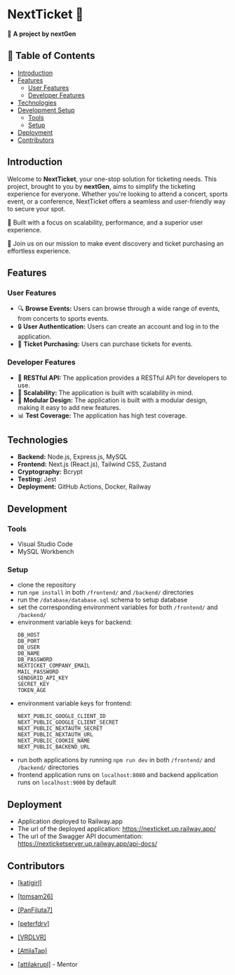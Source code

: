# NextTicket :ticket:

:rocket: **A project by nextGen**

## :bookmark_tabs: Table of Contents

- [Introduction](#introduction)
- [Features](#features)
  - [User Features](#user-features)
  - [Developer Features](#developer-features)
- [Technologies](#technologies)
- [Development Setup](#development)
  - [Tools](#tools)
  - [Setup](#setup)
- [Deployment](#deployment)
- [Contributors](#contributors)

## Introduction

Welcome to **NextTicket**, your one-stop solution for ticketing needs. This project, brought to you by **nextGen**, aims to simplify the ticketing experience for everyone. Whether you're looking to attend a concert, sports event, or a conference, NextTicket offers a seamless and user-friendly way to secure your spot.

:star2: Built with a focus on scalability, performance, and a superior user experience.

:handshake: Join us on our mission to make event discovery and ticket purchasing an effortless experience.

## Features

### User Features

- :mag: **Browse Events:** Users can browse through a wide range of events, from concerts to sports events.
- :lock: **User Authentication:** Users can create an account and log in to the application.
- :money_with_wings: **Ticket Purchasing:** Users can purchase tickets for events.

### Developer Features

- :wrench: **RESTful API:** The application provides a RESTful API for developers to use.
- :arrows_counterclockwise: **Scalability:** The application is built with scalability in mind.
- :game_die: **Modular Design:** The application is built with a modular design, making it easy to add new features.
- :bar_chart: **Test Coverage:** The application has high test coverage.

## Technologies

- **Backend:** Node.js, Express.js, MySQL
- **Frontend:** Next.js (React.js), Tailwind CSS, Zustand
- **Cryptography:** Bcrypt
- **Testing:** Jest
- **Deployment:** GitHub Actions, Docker, Railway

## Development

### Tools
- Visual Studio Code
- MySQL Workbench
  
### Setup
- clone the repository
- run `npm install` in both `/frontend/` and `/backend/` directories
- run the `/database/database.sql` schema to setup database
- set the corresponding environment variables for both `/frontend/` and `/backend/`
- environment variable keys for backend:
  ```
  DB_HOST
  DB_PORT
  DB_USER
  DB_NAME
  DB_PASSWORD
  NEXTICKET_COMPANY_EMAIL
  MAIL_PASSWORD
  SENDGRID_API_KEY
  SECRET_KEY
  TOKEN_AGE
  ```
- environment variable keys for frontend:
  ```
  NEXT_PUBLIC_GOOGLE_CLIENT_ID
  NEXT_PUBLIC_GOOGLE_CLIENT_SECRET
  NEXT_PUBLIC_NEXTAUTH_SECRET
  NEXT_PUBLIC_NEXTAUTH_URL
  NEXT_PUBLIC_COOKIE_NAME
  NEXT_PUBLIC_BACKEND_URL
  ```
- run both applications by running `npm run dev` in both `/frontend/` and `/backend/` directories
- frontend application runs on `localhost:8080` and backend application runs on `localhost:9000` by default

## Deployment

- Application deployed to Railway.app
- The url of the deployed application: https://nexticket.up.railway.app/
- The url of the Swagger API documentation: https://nexticketserver.up.railway.app/api-docs/

## Contributors

- [[katigirl]](https://github.com/katigirl)
- [[tomsam26]](https://github.com/tomsam26)
- [[PanFiluta7]](https://github.com/PanFiluta7)
- [[peterfdrv]](https://github.com/peterfdrv)
- [[VRDLVR]](https://github.com/VRDLVR)
- [[AttilaTap]](https://github.com/AttilaTap)
  
- [[attilakrupl]](https://github.com/attilakrupl) - Mentor
